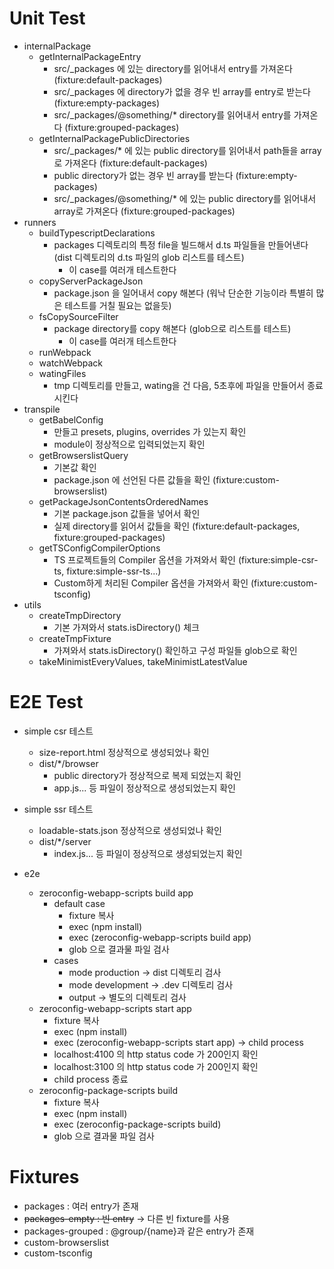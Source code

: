 # Unit Test

- internalPackage
  - getInternalPackageEntry
    - src/_packages 에 있는 directory를 읽어내서 entry를 가져온다 (fixture:default-packages)
    - src/_packages 에 directory가 없을 경우 빈 array를 entry로 받는다 (fixture:empty-packages)
    - src/_packages/@something/* directory를 읽어내서 entry를 가져온다 (fixture:grouped-packages)
  - getInternalPackagePublicDirectories
    - src/_packages/* 에 있는 public directory를 읽어내서 path들을 array로 가져온다 (fixture:default-packages)
    - public directory가 없는 경우 빈 array를 받는다 (fixture:empty-packages)
    - src/_packages/@something/* 에 있는 public directory를 읽어내서 array로 가져온다 (fixture:grouped-packages)
- runners
  - buildTypescriptDeclarations
    - packages 디렉토리의 특정 file을 빌드해서 d.ts 파일들을 만들어낸다 (dist 디렉토리의 d.ts 파일의 glob 리스트를 테스트)
      - 이 case를 여러개 테스트한다
  - copyServerPackageJson
    - package.json 을 일어내서 copy 해본다 (워낙 단순한 기능이라 특별히 많은 테스트를 거칠 필요는 없을듯)
  - fsCopySourceFilter
    - package directory를 copy 해본다 (glob으로 리스트를 테스트)
      - 이 case를 여러개 테스트한다
  - runWebpack
  - watchWebpack
  - watingFiles
    - tmp 디렉토리를 만들고, wating을 건 다음, 5초후에 파일을 만들어서 종료시킨다
- transpile
  - getBabelConfig
    - 만들고 presets, plugins, overrides 가 있는지 확인
    - module이 정상적으로 입력되었는지 확인
  - getBrowserslistQuery
    - 기본값 확인
    - package.json 에 선언된 다른 값들을 확인 (fixture:custom-browserslist)
  - getPackageJsonContentsOrderedNames
    - 기본 package.json 값들을 넣어서 확인
    - 실제 directory를 읽어서 값들을 확인 (fixture:default-packages, fixture:grouped-packages)
  - getTSConfigCompilerOptions
    - TS 프로젝트들의 Compiler 옵션을 가져와서 확인 (fixture:simple-csr-ts, fixture:simple-ssr-ts...)
    - Custom하게 처리된 Compiler 옵션을 가져와서 확인 (fixture:custom-tsconfig)
- utils
  - createTmpDirectory
    - 기본 가져와서 stats.isDirectory() 체크
  - createTmpFixture
    - 가져와서 stats.isDirectory() 확인하고 구성 파일들 glob으로 확인
  - takeMinimistEveryValues, takeMinimistLatestValue


# E2E Test

- simple csr 테스트
  - size-report.html 정상적으로 생성되었나 확인
  - dist/*/browser
    - public directory가 정상적으로 복제 되었는지 확인
    - app.js... 등 파일이 정상적으로 생성되었는지 확인
- simple ssr 테스트
  - loadable-stats.json 정상적으로 생성되었나 확인
  - dist/*/server
    - index.js... 등 파일이 정상적으로 생성되었는지 확인
    
    
- e2e
  - zeroconfig-webapp-scripts build app
    - default case
      - fixture 복사
      - exec (npm install)
      - exec (zeroconfig-webapp-scripts build app)
      - glob 으로 결과물 파일 검사
    - cases
      - mode production -> dist 디렉토리 검사
      - mode development -> .dev 디렉토리 검사
      - output -> 별도의 디렉토리 검사
  - zeroconfig-webapp-scripts start app
    - fixture 복사
    - exec (npm install)
    - exec (zeroconfig-webapp-scripts start app) -> child process
    - localhost:4100 의 http status code 가 200인지 확인
    - localhost:3100 의 http status code 가 200인지 확인
    - child process 종료
  - zeroconfig-package-scripts build
    - fixture 복사
    - exec (npm install)
    - exec (zeroconfig-package-scripts build)
    - glob 으로 결과물 파일 검사

# Fixtures
- packages : 여러 entry가 존재
- ~~packages-empty : 빈 entry~~ -> 다른 빈 fixture를 사용
- packages-grouped : @group/{name}과 같은 entry가 존재
- custom-browserslist
- custom-tsconfig